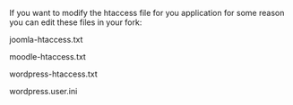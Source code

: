 If you want to modify the htaccess file for you application for some reason you can edit these files in your fork:

joomla-htaccess.txt

moodle-htaccess.txt

wordpress-htaccess.txt

wordpress.user.ini

